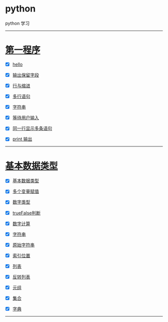 # python

python 学习

------------------------


# [第一程序](first)

- [x] [hello](first/base/printTest/PrintTest.py)
- [x] [输出保留字段](first/key/word/KeyWordTest.py)
- [x] [行与缩进](first/line/LineTest.py)
- [x] [多行语句](first/numLine/NumLineTest.py)
- [x] [字符串](first/string/StringTest.py)
- [x] [等待用户输入](first/input/InputTest.py)
- [x] [同一行显示多条语句](first/lineToLine/LineToLineTest.py)
- [x] [print 输出](first/print/printTest.py)


---------------------------


# [基本数据类型](type)

- [x] [基本数据类型](type/dataType/DataTypeTest.py)
- [x] [多个变量赋值](type/manyEnv/ManyEnvTest.py)
- [x] [数字类型](type/numberType/numberTypeTest.py)
- [x] [trueFalse判断](type/trueFalse/trueFalseTest.py)
- [x] [数字计算](type/numCompute/numComputeTest.py)
- [x] [字符串](type/string/stringTest.py)
- [x] [原始字符串](type/Rstring/RstringTest.py)
- [x] [索引位置](type/stringIndex/stringIndexTest.py)
- [x] [列表](type/list/listTest.py)
- [x] [反转列表](type/reverseList/reverseTest.py)
- [x] [元组](type/tuple/tupleTest.py)
- [x] [集合](type/set/setTest.py)
- [x] [字典](type/dictionary/dictionaryTest.py)


---------------------------
